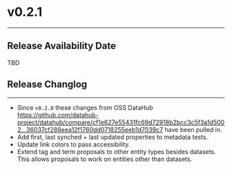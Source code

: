 # v0.2.1
---

Release Availability Date
---
TBD

## Release Changlog
---
- Since `v0.2.0` these changes from OSS DataHub https://github.com/datahub-project/datahub/compare/cf1e627e55431fc69d72918b2bcc3c5f3a1d5002...36037cf288eea12f1760dd0718255eeb1d7039c7 have been pulled in.
- Add first, last synched + last updated properties to metadata tests. 
- Update link colors to pass accessibility.
- Extend tag and term proposals to other entity types besides datasets. This allows proposals to work on entities other than datasets.

